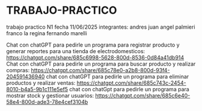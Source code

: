 # TRABAJO-PRACTICO
trabajo practico N1 
fecha 11/06/2025
integrantes:
andres juan 
angel palmieri
franco la regina 
fernando marelli

Chat con chatGPT para pedirle un programa para registrar producto y generar reportes para una tienda de electrodomesticos: https://chatgpt.com/share/685c6998-5628-800d-8536-0d84a41db914
Chat con chatGPT para pedirle un programa para buscar producto y realizar compras: https://chatgpt.com/share/685c78e0-a2b8-800d-93f4-204591436940
chat con chatGPT para pedirle un programa para eliminar productos y realizar ventas: https://chatgpt.com/share/685c743c-2454-8010-b4a5-9b1c111e5ef5
chat con chatGpt para pedirle un programa para mostrar stock y gestionar usuarios: https://chatgpt.com/share/685c6e40-58e4-800d-ade3-78e4cef3104b
